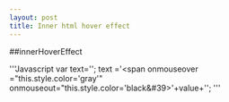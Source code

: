 ```yaml
---
layout: post
title: Inner html hover effect
---
```


##innerHoverEffect


'''Javascript
var text='';
text ='<span onmouseover ="this.style.color=&#39;gray&#39;" onmouseout="this.style.color=&#39;black&#39>'+value+'</span>';
'''


